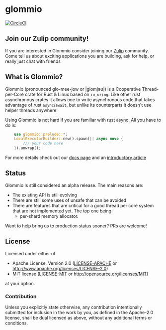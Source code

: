 # glommio

[![CircleCI](https://circleci.com/gh/DataDog/glommio.svg?style=svg)](https://circleci.com/gh/DataDog/glommio)

## Join our Zulip community!

If you are interested in Glommio consider joining our [Zulip](https://glommio.zulipchat.com) community.
Come tell us about exciting applications you are building, ask for help,
or really just chat with friends

## What is Glommio?


Glommio (pronounced glo-mee-jow or |glomjəʊ|) is a Cooperative Thread-per-Core crate for
Rust & Linux based on `io_uring`. Like other rust asynchronous crates it allows
one to write asynchronous code that takes advantage of rust `async`/`await`, but
unlike its counterparts it doesn't use helper threads anywhere.

Using Glommio is not hard if you are familiar with rust async. All you have to do is:

```rust
    use glommio::prelude::*;
    LocalExecutorBuilder::new().spawn(|| async move {
        /// your code here
    }).unwrap();
```

For more details check out our [docs
page](https://docs.rs/glommio/0.2.0-alpha/glommio/) and an [introductory
article](https://www.datadoghq.com/blog/engineering/introducing-glommio/)

## Status

Glommio is still considered an alpha release. The main reasons are:

* The existing API is still evolving
* There are still some uses of unsafe that can be avoided
* There are features that are critical for a good thread per core system
  that are not implemented yet. The top one being:
  * per-shard memory allocator.

Want to help bring us to production status sooner? PRs are welcome!

## License

Licensed under either of

 * Apache License, Version 2.0 ([LICENSE-APACHE](LICENSE-APACHE) or http://www.apache.org/licenses/LICENSE-2.0)
 * MIT license ([LICENSE-MIT](LICENSE-MIT) or http://opensource.org/licenses/MIT)

at your option.

### Contribution

Unless you explicitly state otherwise, any contribution intentionally submitted
for inclusion in the work by you, as defined in the Apache-2.0 license, shall be
dual licensed as above, without any additional terms or conditions.
